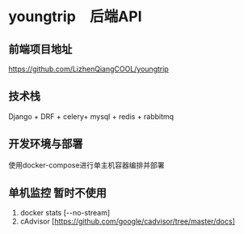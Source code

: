 # youngtrip　后端API

## 前端项目地址
https://github.com/LizhenQiangCOOL/youngtrip

## 技术栈
Django + DRF + celery+ mysql + redis + rabbitmq

## 开发环境与部署
使用docker-compose进行单主机容器编排并部署



## 单机监控 暂时不使用
1. docker stats [--no-stream]
2. cAdvisor  [https://github.com/google/cadvisor/tree/master/docs]

